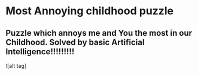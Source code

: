 <h1> Most Annoying childhood puzzle </h1>
<h2>Puzzle which annoys me and You the most in our Childhood. Solved by basic Artificial Intelligence!!!!!!!!!</h2>
![alt tag]
